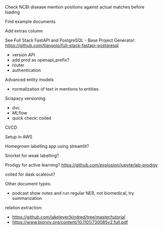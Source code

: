 Check NCBI disease mention positions against actual matches before loading

Find example documents

Add extras column

See Full Stack FastAPI and PostgreSQL - Base Project Generator:
https://github.com/tiangolo/full-stack-fastapi-postgresql

- version API
- add prod as openapi_prefix?
- router
- authentication

Advanced entity models

- normalization of text in mentions to entities

Scispacy versioning
- dvc
- MLflow
- quick check: coiled

CI/CD

Setup in AWS

Homegrown labelling app using streamlit?

Snorkel for weak labelling?

Prodigy for active learning? https://github.com/explosion/jupyterlab-prodigy

coiled for dask scaleout?

Other document types:
- podcast show notes and run regular NER, not biomedical, try summarization

relation extraction:
- https://github.com/jakelever/kindred/tree/master/tutorial
- https://www.biorxiv.org/content/10.1101/730085v2.full.pdf
